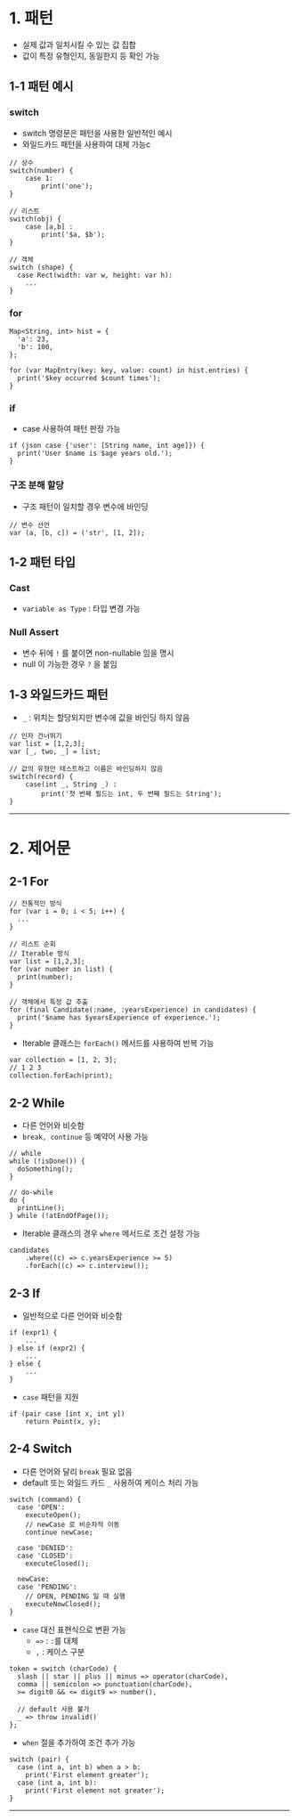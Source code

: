 # 1. 패턴

- 실제 값과 일치시킬 수 있는 값 집합
- 값이 특정 유형인지, 동일한지 등 확인 가능

## 1-1 패턴 예시

### switch

- switch 명령문은 패턴을 사용한 일반적인 예시
- 와일드카드 패턴을 사용하여 대체 가능c

```
// 상수
switch(number) {
    case 1:
        print('one');
}

// 리스트
switch(obj) {
    case [a,b] :
        print('$a, $b');
}

// 객체
switch (shape) {
  case Rect(width: var w, height: var h):
    ...
}
```

### for

```
Map<String, int> hist = {
  'a': 23,
  'b': 100,
};

for (var MapEntry(key: key, value: count) in hist.entries) {
  print('$key occurred $count times');
}
```

### if

- case 사용하여 패턴 판정 가능

```
if (json case {'user': [String name, int age]}) {
  print('User $name is $age years old.');
}
```

### 구조 분해 할당

- 구조 패턴이 일치할 경우 변수에 바인딩

```
// 변수 선언
var (a, [b, c]) = ('str', [1, 2]);
```

## 1-2 패턴 타입

### Cast

- `variable as Type` : 타입 변경 가능

### Null Assert

- 변수 뒤에 `!` 를 붙이면 non-nullable 임을 명시
- null 이 가능한 경우 `?` 을 붙임

## 1-3 와일드카드 패턴

- `_` : 위치는 할당되지만 변수에 값을 바인딩 하지 않음

```
// 인자 건너뛰기
var list = [1,2,3];
var [_, two, _] = list;

// 값의 유형만 테스트하고 이름은 바인딩하지 않음
switch(record) {
    case(int _, String _) :
        print('첫 번째 필드는 int, 두 번째 필드는 String');
}
```

---

# 2. 제어문

## 2-1 For

```
// 전통적인 방식
for (var i = 0; i < 5; i++) {
  ...
}

// 리스트 순회
// Iterable 방식
var list = [1,2,3];
for (var number in list) {
  print(number);
}

// 객체에서 특정 값 추출
for (final Candidate(:name, :yearsExperience) in candidates) {
  print('$name has $yearsExperience of experience.');
}
```

- Iterable 클래스는 `forEach()` 메서드를 사용하여 반복 가능

```
var collection = [1, 2, 3];
// 1 2 3
collection.forEach(print);
```

## 2-2 While

- 다른 언어와 비슷함
- `break, continue` 등 예약어 사용 가능

```
// while
while (!isDone()) {
  doSomething();
}

// do-while
do {
  printLine();
} while (!atEndOfPage());
```

- Iterable 클래스의 경우 `where` 메서드로 조건 설정 가능

```
candidates
    .where((c) => c.yearsExperience >= 5)
    .forEach((c) => c.interview());
```

## 2-3 If

- 일반적으로 다른 언어와 비슷함

```
if (expr1) {
    ...
} else if (expr2) {
    ...
} else {
    ...
}
```

- `case` 패턴을 지원

```
if (pair case [int x, int y])
    return Point(x, y);
```

## 2-4 Switch

- 다른 언어와 달리 `break` 필요 없음
- default 또는 와일드 카드 `_` 사용하여 케이스 처리 가능

```
switch (command) {
  case 'OPEN':
    executeOpen();
    // newCase 로 비순차적 이동
    continue newCase;

  case 'DENIED':
  case 'CLOSED':
    executeClosed();

  newCase:
  case 'PENDING':
    // OPEN, PENDING 일 때 실행
    executeNowClosed();
}
```

- `case` 대신 표현식으로 변환 가능
  - `=>` : `:`를 대체
  - `,` : 케이스 구분

```
token = switch (charCode) {
  slash || star || plus || minus => operator(charCode),
  comma || semicolon => punctuation(charCode),
  >= digit0 && <= digit9 => number(),

  // default 사용 불가
  _ => throw invalid()
};
```

- `when` 절을 추가하여 조건 추가 가능

```
switch (pair) {
  case (int a, int b) when a > b:
    print('First element greater');
  case (int a, int b):
    print('First element not greater');
}
```

---
